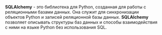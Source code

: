 **SQLAlchemy** - это библиотека для Python, созданная для работы с реляционными базами данных. Она служит для синхронизации объектов Python и записей реляционной базы данных. **SQLAlchemy** позволяет описывать структуры баз данных и способы взаимодействия с ними на языке Python без использования SQL.

